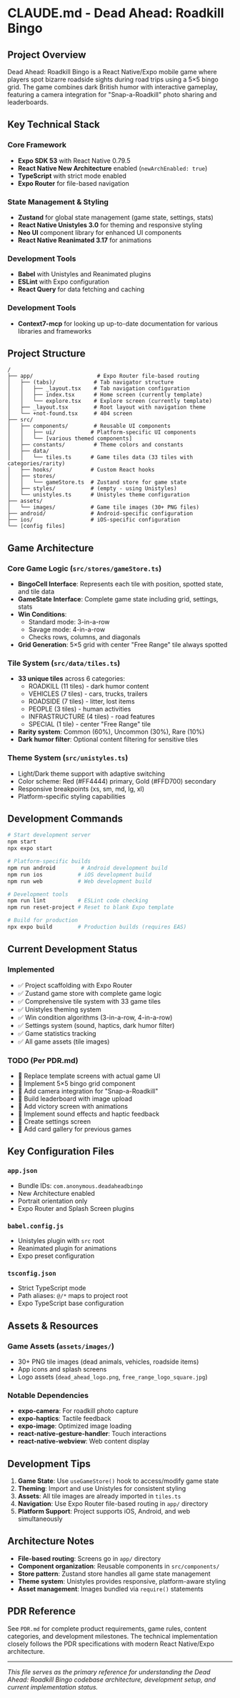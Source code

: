 # CLAUDE.md - Dead Ahead: Roadkill Bingo

## Project Overview
Dead Ahead: Roadkill Bingo is a React Native/Expo mobile game where players spot bizarre roadside sights during road trips using a 5×5 bingo grid. The game combines dark British humor with interactive gameplay, featuring a camera integration for "Snap-a-Roadkill" photo sharing and leaderboards.

## Key Technical Stack

### Core Framework
- **Expo SDK 53** with React Native 0.79.5
- **React Native New Architecture** enabled (`newArchEnabled: true`)
- **TypeScript** with strict mode enabled
- **Expo Router** for file-based navigation

### State Management & Styling
- **Zustand** for global state management (game state, settings, stats)
- **React Native Unistyles 3.0** for theming and responsive styling
- **Neo UI** component library for enhanced UI components
- **React Native Reanimated 3.17** for animations

### Development Tools
- **Babel** with Unistyles and Reanimated plugins
- **ESLint** with Expo configuration
- **React Query** for data fetching and caching

### Development Tools
- **Context7-mcp** for looking up up-to-date documentation for various libraries and frameworks

## Project Structure

```
/
├── app/                    # Expo Router file-based routing
│   ├── (tabs)/            # Tab navigator structure
│   │   ├── _layout.tsx    # Tab navigation configuration
│   │   ├── index.tsx      # Home screen (currently template)
│   │   └── explore.tsx    # Explore screen (currently template)
│   ├── _layout.tsx        # Root layout with navigation theme
│   └── +not-found.tsx     # 404 screen
├── src/
│   ├── components/        # Reusable UI components
│   │   ├── ui/           # Platform-specific UI components
│   │   └── [various themed components]
│   ├── constants/         # Theme colors and constants
│   ├── data/
│   │   └── tiles.ts      # Game tiles data (33 tiles with categories/rarity)
│   ├── hooks/            # Custom React hooks
│   ├── stores/
│   │   └── gameStore.ts  # Zustand store for game state
│   ├── styles/           # (empty - using Unistyles)
│   └── unistyles.ts      # Unistyles theme configuration
├── assets/
│   └── images/           # Game tile images (30+ PNG files)
├── android/              # Android-specific configuration
├── ios/                  # iOS-specific configuration
└── [config files]
```

## Game Architecture

### Core Game Logic (`src/stores/gameStore.ts`)
- **BingoCell Interface**: Represents each tile with position, spotted state, and tile data
- **GameState Interface**: Complete game state including grid, settings, stats
- **Win Conditions**: 
  - Standard mode: 3-in-a-row
  - Savage mode: 4-in-a-row
  - Checks rows, columns, and diagonals
- **Grid Generation**: 5×5 grid with center "Free Range" tile always spotted

### Tile System (`src/data/tiles.ts`)
- **33 unique tiles** across 6 categories:
  - ROADKILL (11 tiles) - dark humor content
  - VEHICLES (7 tiles) - cars, trucks, trailers
  - ROADSIDE (7 tiles) - litter, lost items
  - PEOPLE (3 tiles) - human activities
  - INFRASTRUCTURE (4 tiles) - road features
  - SPECIAL (1 tile) - center "Free Range" tile
- **Rarity system**: Common (60%), Uncommon (30%), Rare (10%)
- **Dark humor filter**: Optional content filtering for sensitive tiles

### Theme System (`src/unistyles.ts`)
- Light/Dark theme support with adaptive switching
- Color scheme: Red (#FF4444) primary, Gold (#FFD700) secondary
- Responsive breakpoints (xs, sm, md, lg, xl)
- Platform-specific styling capabilities

## Development Commands

```bash
# Start development server
npm start
npx expo start

# Platform-specific builds
npm run android        # Android development build
npm run ios           # iOS development build
npm run web           # Web development build

# Development tools
npm run lint          # ESLint code checking
npm run reset-project # Reset to blank Expo template

# Build for production
npx expo build        # Production builds (requires EAS)
```

## Current Development Status

### Implemented
- ✅ Project scaffolding with Expo Router
- ✅ Zustand game store with complete game logic
- ✅ Comprehensive tile system with 33 game tiles
- ✅ Unistyles theming system
- ✅ Win condition algorithms (3-in-a-row, 4-in-a-row)
- ✅ Settings system (sound, haptics, dark humor filter)
- ✅ Game statistics tracking
- ✅ All game assets (tile images)

### TODO (Per PDR.md)
- 🚧 Replace template screens with actual game UI
- 🚧 Implement 5×5 bingo grid component
- 🚧 Add camera integration for "Snap-a-Roadkill"
- 🚧 Build leaderboard with image upload
- 🚧 Add victory screen with animations
- 🚧 Implement sound effects and haptic feedback
- 🚧 Create settings screen
- 🚧 Add card gallery for previous games

## Key Configuration Files

### `app.json`
- Bundle IDs: `com.anonymous.deadaheadbingo`
- New Architecture enabled
- Portrait orientation only
- Expo Router and Splash Screen plugins

### `babel.config.js`
- Unistyles plugin with `src` root
- Reanimated plugin for animations
- Expo preset configuration

### `tsconfig.json`
- Strict TypeScript mode
- Path aliases: `@/*` maps to project root
- Expo TypeScript base configuration

## Assets & Resources

### Game Assets (`assets/images/`)
- 30+ PNG tile images (dead animals, vehicles, roadside items)
- App icons and splash screens
- Logo assets (`dead_ahead_logo.png`, `free_range_logo_square.jpg`)

### Notable Dependencies
- **expo-camera**: For roadkill photo capture
- **expo-haptics**: Tactile feedback
- **expo-image**: Optimized image loading
- **react-native-gesture-handler**: Touch interactions
- **react-native-webview**: Web content display

## Development Tips

1. **Game State**: Use `useGameStore()` hook to access/modify game state
2. **Theming**: Import and use Unistyles for consistent styling
3. **Assets**: All tile images are already imported in `tiles.ts`
4. **Navigation**: Use Expo Router file-based routing in `app/` directory
5. **Platform Support**: Project supports iOS, Android, and web simultaneously

## Architecture Notes

- **File-based routing**: Screens go in `app/` directory
- **Component organization**: Reusable components in `src/components/`
- **Store pattern**: Zustand store handles all game state management
- **Theme system**: Unistyles provides responsive, platform-aware styling
- **Asset management**: Images bundled via `require()` statements

## PDR Reference
See `PDR.md` for complete product requirements, game rules, content categories, and development milestones. The technical implementation closely follows the PDR specifications with modern React Native/Expo architecture.

---

*This file serves as the primary reference for understanding the Dead Ahead: Roadkill Bingo codebase architecture, development setup, and current implementation status.*